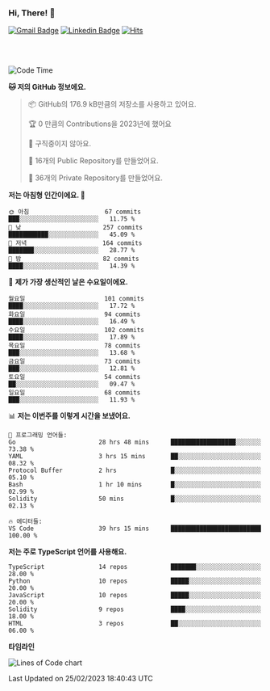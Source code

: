 ### Hi, There! 👋


[![Gmail Badge](https://img.shields.io/badge/-725psh@gmail.com-c14438?style=flat&logo=Gmail&logoColor=white&link=mailto:725psh@gmail.com)](mailto:725psh@gmail.com) 
[![Linkedin Badge](https://img.shields.io/badge/-soohanpark-0072b1?style=flat&logo=Linkedin&logoColor=white&link=https://www.linkedin.com/in/soohanpark/)](https://www.linkedin.com/in/soohanpark/) 
[![Hits](https://hits.seeyoufarm.com/api/count/incr/badge.svg?url=https%3A%2F%2Fgithub.com%2FSoohan-Park&count_bg=%23000000&title_bg=%23828282&icon=gradle.svg&icon_color=%23FFFFFF&title=Visited&edge_flat=false)](https://hits.seeyoufarm.com)  

<br />
<br />

<!--START_SECTION:waka-->
![Code Time](http://img.shields.io/badge/Code%20Time-597%20hrs%2029%20mins-blue)

**🐱 저의 GitHub 정보에요.** 

> 📦 GitHub의 176.9 kB만큼의 저장소를 사용하고 있어요. 
 > 
> 🏆 0 만큼의 Contributions을 2023년에 했어요
 > 
> 🚫 구직중이지 않아요.
 > 
> 📜 16개의 Public Repository를 만들었어요. 
 > 
> 🔑 36개의 Private Repository를 만들었어요. 
 > 
**저는 아침형 인간이에요. 🐤** 

```text
🌞 아침                     67 commits          ███░░░░░░░░░░░░░░░░░░░░░░   11.75 % 
🌆 낮　                     257 commits         ███████████░░░░░░░░░░░░░░   45.09 % 
🌃 저녁                     164 commits         ███████░░░░░░░░░░░░░░░░░░   28.77 % 
🌙 밤　                     82 commits          ████░░░░░░░░░░░░░░░░░░░░░   14.39 % 
```
📅 **제가 가장 생산적인 날은 수요일이에요.** 

```text
월요일                      101 commits         ████░░░░░░░░░░░░░░░░░░░░░   17.72 % 
화요일                      94 commits          ████░░░░░░░░░░░░░░░░░░░░░   16.49 % 
수요일                      102 commits         ████░░░░░░░░░░░░░░░░░░░░░   17.89 % 
목요일                      78 commits          ███░░░░░░░░░░░░░░░░░░░░░░   13.68 % 
금요일                      73 commits          ███░░░░░░░░░░░░░░░░░░░░░░   12.81 % 
토요일                      54 commits          ██░░░░░░░░░░░░░░░░░░░░░░░   09.47 % 
일요일                      68 commits          ███░░░░░░░░░░░░░░░░░░░░░░   11.93 % 
```


📊 **저는 이번주를 이렇게 시간을 보냈어요.** 

```text
💬 프로그래밍 언어들: 
Go                       28 hrs 48 mins      ██████████████████░░░░░░░   73.38 % 
YAML                     3 hrs 15 mins       ██░░░░░░░░░░░░░░░░░░░░░░░   08.32 % 
Protocol Buffer          2 hrs               █░░░░░░░░░░░░░░░░░░░░░░░░   05.10 % 
Bash                     1 hr 10 mins        █░░░░░░░░░░░░░░░░░░░░░░░░   02.99 % 
Solidity                 50 mins             █░░░░░░░░░░░░░░░░░░░░░░░░   02.13 % 

🔥 에디터들: 
VS Code                  39 hrs 15 mins      █████████████████████████   100.00 % 
```

**저는 주로 TypeScript 언어를 사용해요.** 

```text
TypeScript               14 repos            ███████░░░░░░░░░░░░░░░░░░   28.00 % 
Python                   10 repos            █████░░░░░░░░░░░░░░░░░░░░   20.00 % 
JavaScript               10 repos            █████░░░░░░░░░░░░░░░░░░░░   20.00 % 
Solidity                 9 repos             ████░░░░░░░░░░░░░░░░░░░░░   18.00 % 
HTML                     3 repos             ██░░░░░░░░░░░░░░░░░░░░░░░   06.00 % 
```



**타임라인**

![Lines of Code chart](https://raw.githubusercontent.com/Soohan-Park/Soohan-Park/master/assets/bar_graph.png)


 Last Updated on 25/02/2023 18:40:43 UTC
<!--END_SECTION:waka-->
